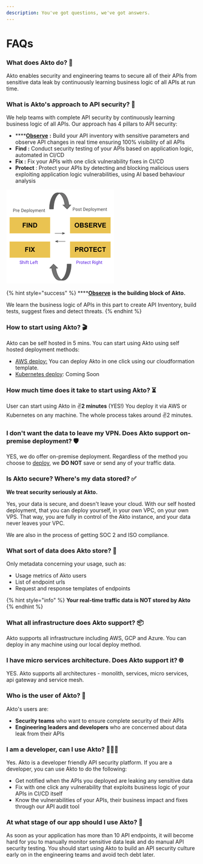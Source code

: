 ```yaml
---
description: You've got questions, we've got answers.
---
```


# FAQs

### What does Akto do? 📝&#x20;

Akto enables security and engineering teams to secure all of their APIs from sensitive data leak by continuously learning business logic of all APIs at run time.

### What is Akto's approach to API security? 🔆&#x20;

We help teams with complete API security by continuously learning business logic of all APIs. Our approach has 4 pillars to API security:

* ****[**Observe**](broken-reference) **:** Build your API inventory with sensitive parameters and observe API changes in real time ensuring 100% visibility of all APIs
* **Find :** Conduct security testing of your APIs based on application logic, automated in CI/CD
* **Fix :** Fix your APIs with one click vulnerability fixes in CI/CD
* **Protect** : Protect your APIs by detecting and blocking malicious users exploiting application logic vulnerabilities, using AI based behaviour analysis

![](<../.gitbook/assets/Screen Shot 2021-11-25 at 1.48.18 PM.png>)

{% hint style="success" %}
****[**Observe**](broken-reference) **is the building block of Akto.**

We learn the business logic of APIs in this part to create API Inventory, build tests, suggest fixes and detect threats.
{% endhint %}

### How to start using Akto? 🎬

Akto can be self hosted in 5 mins. You can start using Akto using self hosted deployment methods:

* [AWS deploy:](../getting-started/quick-start-with-akto-self-hosted/local-deploy.md) You can deploy Akto in one click using our cloudformation template.
* [Kubernetes deploy](broken-reference): Coming Soon

### How much time does it take to start using Akto? ⏳&#x20;

User can start using Akto in ✌**2 minutes** (YES!) You deploy it via AWS or Kubernetes on any machine. The whole process takes around ✌2 minutes.

### I don't want the data to leave my VPN. Does Akto support on-premise deployment? 🛡

YES, we do offer on-premise deployment. Regardless of the method you choose to [deploy](broken-reference), we **DO NOT** save or send any of your traffic data.

### Is Akto secure? Where's my data stored? ✅&#x20;

**We treat security seriously at Akto.**

Yes, your data is secure, and doesn't leave your cloud. With our self hosted deployment, that you can deploy yourself, in your own VPC, on your own VPS. That way, you are fully in control of the Akto instance, and your data never leaves your VPC.

We are also in the process of getting SOC 2 and ISO compliance.

### What sort of data does Akto store? 🔢

Only metadata concerning your usage, such as:

* Usage metrics of Akto users
* List of endpoint urls
* Request and response templates of endpoints

{% hint style="info" %}
**Your real-time traffic data is NOT stored by Akto**
{% endhint %}

### What all infrastructure does Akto support? 📦&#x20;

Akto supports all infrastructure including AWS, GCP and Azure. You can deploy in any machine using our local deploy method.

### I have micro services architecture. Does Akto support it? 🌐

YES. Akto supports all architectures - monolith, services, micro services, api gateway and service mesh.

### Who is the user of Akto? 👫

Akto's users are:

* **Security teams** who want to ensure complete security of their APIs
* **Engineering leaders and developers** who are concerned about data leak from their APIs

### I am a developer, can I use Akto? 👨🏽‍💻

Yes. Akto is a developer friendly API security platform. If you are a developer, you can use Akto to do the following:

* Get notified when the APIs you deployed are leaking any sensitive data
* Fix with one click any vulnerability that exploits business logic of your APIs in CI/CD itself
* Know the vulnerabilities of your APIs, their business impact and fixes through our API audit tool

### At what stage of our app should I use Akto? 🤔

As soon as your application has more than 10 API endpoints, it will become hard for you to manually monitor sensitive data leak and do manual API security testing. You should start using Akto to build an API security culture early on in the engineering teams and avoid tech debt later.
